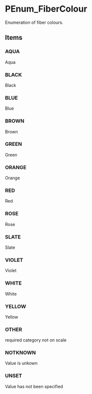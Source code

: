 # PEnum_FiberColour

Enumeration of fiber colours.

## Items

### AQUA
Aqua

### BLACK
Black

### BLUE
Blue

### BROWN
Brown

### GREEN
Green

### ORANGE
Orange

### RED
Red

### ROSE
Rose

### SLATE
Slate

### VIOLET
Violet

### WHITE
White

### YELLOW
Yellow

### OTHER
required category not on scale

### NOTKNOWN
Value is unkown

### UNSET
Value has not been specified
